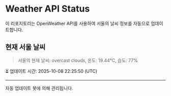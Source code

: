 
# Weather API Status

이 리포지토리는 OpenWeather API를 사용하여 서울의 날씨 정보를 자동으로 업데이트합니다.

## 현재 서울 날씨
> 서울의 현재 날씨: overcast clouds, 온도: 19.44°C, 습도: 77%

⏳ 업데이트 시간: 2025-10-08 22:25:50 (UTC)

---
자동 업데이트 봇에 의해 관리됩니다.
